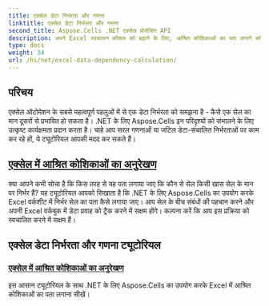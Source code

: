 ```yaml
---
title: एक्सेल डेटा निर्भरता और गणना
linktitle: एक्सेल डेटा निर्भरता और गणना
second_title: Aspose.Cells .NET एक्सेल प्रोसेसिंग API
description: अपने Excel स्वचालन कौशल को बढ़ाने के लिए, आश्रित कोशिकाओं का पता लगाने सहित Excel डेटा निर्भरता और गणनाओं को कवर करने वाले .NET ट्यूटोरियल के लिए Aspose.Cells की खोज करें।
type: docs
weight: 34
url: /hi/net/excel-data-dependency-calculation/
---
```


## परिचय
एक्सेल ऑटोमेशन के सबसे महत्वपूर्ण पहलुओं में से एक डेटा निर्भरता को समझना है - कैसे एक सेल का मान दूसरों से प्रभावित हो सकता है। .NET के लिए Aspose.Cells इन परिदृश्यों को संभालने के लिए उत्कृष्ट कार्यक्षमता प्रदान करता है। चाहे आप सरल गणनाओं या जटिल डेटा-संचालित निर्भरताओं पर काम कर रहे हों, ये ट्यूटोरियल आपकी मदद कर सकते हैं।

## [एक्सेल में आश्रित कोशिकाओं का अनुरेखण](./tracing-dependent-cells-in-excel/)

क्या आपने कभी सोचा है कि किस तरह से यह पता लगाया जाए कि कौन से सेल किसी खास सेल के मान पर निर्भर हैं? यह ट्यूटोरियल आपको सिखाता है कि .NET के लिए Aspose.Cells का उपयोग करके Excel वर्कशीट में निर्भर सेल का पता कैसे लगाया जाए। आप सेल के बीच संबंधों की पहचान करने और अपनी Excel वर्कबुक में डेटा प्रवाह को ट्रैक करने में सक्षम होंगे। कल्पना करें कि आप इस प्रक्रिया को स्वचालित करने में सक्षम हैं।

## एक्सेल डेटा निर्भरता और गणना ट्यूटोरियल
### [एक्सेल में आश्रित कोशिकाओं का अनुरेखण](./tracing-dependent-cells-in-excel/)
इस आसान ट्यूटोरियल के साथ .NET के लिए Aspose.Cells का उपयोग करके Excel में आश्रित कोशिकाओं का पता लगाना सीखें।